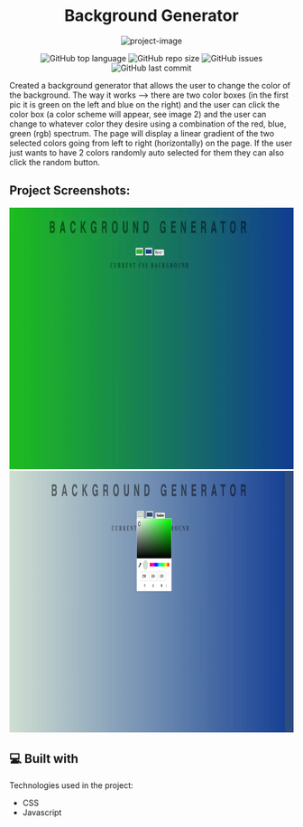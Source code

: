 <h1 align="center" id="title">Background Generator</h1>

<p align="center"><img src="https://socialify.git.ci/Spawn9986/background-generator/image?language=1&amp;name=1&amp;owner=1&amp;theme=Auto" alt="project-image"></p>

<p align="center">
<img alt="GitHub top language" src="https://img.shields.io/github/languages/top/Spawn9986/background-generator?logo=GitHub&style=flat-square"> <img alt="GitHub repo size" src="https://img.shields.io/github/repo-size/Spawn9986/background-generator?logo=Github&style=flat-square"> <img alt="GitHub issues" src="https://img.shields.io/github/issues/Spawn9986/background-generator?logo=GitHub&style=flat-square"> <img alt="GitHub last commit" src="https://img.shields.io/github/last-commit/Spawn9986/background-generator?logo=GitHub&style=flat-square">
</p>

<p id="description">Created a background generator that allows the user to change the color of the background. The way it works –> there are two color boxes (in the first pic it is green on the left and blue on the right) and the user can click the color box (a color scheme will appear, see image 2) and the user can change to whatever color they desire using a combination of the red, blue, green (rgb) spectrum. The page will display a linear gradient of the two selected colors going from left to right (horizontally) on the page. If the user just wants to have 2 colors randomly auto selected for them they can also click the random button.</p>

<h2>Project Screenshots:</h2>

<img src="https://github.com/Spawn9986/background-generator/blob/main/Project%20Screenshots/6_dom-1.webp" alt="project-screenshot" width="973" height="463/">
<img src="https://github.com/Spawn9986/background-generator/blob/main/Project%20Screenshots/6_dom_2.png" alt="project-flow-chart" width="973" height="463/">

<h2>💻 Built with</h2>

Technologies used in the project:

- CSS
- Javascript
